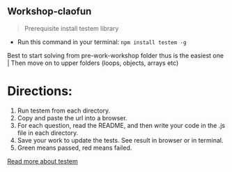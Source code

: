 ## Workshop-claofun

> Prerequisite install testem library
- Run this command in your terminal: `npm install testem -g`


Best to start solving from pre-work-workshop folder thus is the easiest one | Then move on to upper folders (loops, objects, arrays etc)




# Directions:

1. Run testem from each directory.
2. Copy and paste the url into a browser.
3. For each question, read the README, and then write your code in the .js
   file in each directory.
4. Save your work to update the tests. See result in browser or in terminal.
5. Green means passed, red means failed.


[Read more about testem](https://github.com/testem/testem)
